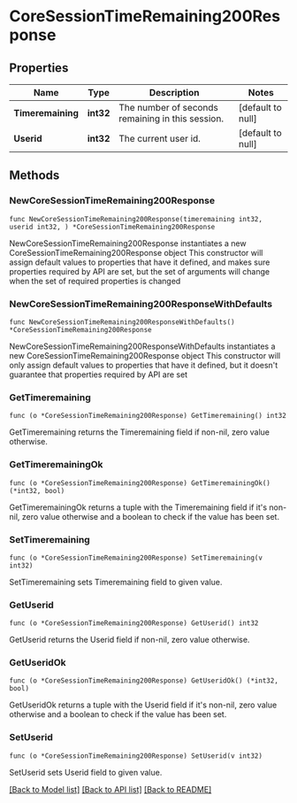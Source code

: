 # CoreSessionTimeRemaining200Response

## Properties

Name | Type | Description | Notes
------------ | ------------- | ------------- | -------------
**Timeremaining** | **int32** | The number of seconds remaining in this session. | [default to null]
**Userid** | **int32** | The current user id. | [default to null]

## Methods

### NewCoreSessionTimeRemaining200Response

`func NewCoreSessionTimeRemaining200Response(timeremaining int32, userid int32, ) *CoreSessionTimeRemaining200Response`

NewCoreSessionTimeRemaining200Response instantiates a new CoreSessionTimeRemaining200Response object
This constructor will assign default values to properties that have it defined,
and makes sure properties required by API are set, but the set of arguments
will change when the set of required properties is changed

### NewCoreSessionTimeRemaining200ResponseWithDefaults

`func NewCoreSessionTimeRemaining200ResponseWithDefaults() *CoreSessionTimeRemaining200Response`

NewCoreSessionTimeRemaining200ResponseWithDefaults instantiates a new CoreSessionTimeRemaining200Response object
This constructor will only assign default values to properties that have it defined,
but it doesn't guarantee that properties required by API are set

### GetTimeremaining

`func (o *CoreSessionTimeRemaining200Response) GetTimeremaining() int32`

GetTimeremaining returns the Timeremaining field if non-nil, zero value otherwise.

### GetTimeremainingOk

`func (o *CoreSessionTimeRemaining200Response) GetTimeremainingOk() (*int32, bool)`

GetTimeremainingOk returns a tuple with the Timeremaining field if it's non-nil, zero value otherwise
and a boolean to check if the value has been set.

### SetTimeremaining

`func (o *CoreSessionTimeRemaining200Response) SetTimeremaining(v int32)`

SetTimeremaining sets Timeremaining field to given value.


### GetUserid

`func (o *CoreSessionTimeRemaining200Response) GetUserid() int32`

GetUserid returns the Userid field if non-nil, zero value otherwise.

### GetUseridOk

`func (o *CoreSessionTimeRemaining200Response) GetUseridOk() (*int32, bool)`

GetUseridOk returns a tuple with the Userid field if it's non-nil, zero value otherwise
and a boolean to check if the value has been set.

### SetUserid

`func (o *CoreSessionTimeRemaining200Response) SetUserid(v int32)`

SetUserid sets Userid field to given value.



[[Back to Model list]](../README.md#documentation-for-models) [[Back to API list]](../README.md#documentation-for-api-endpoints) [[Back to README]](../README.md)


